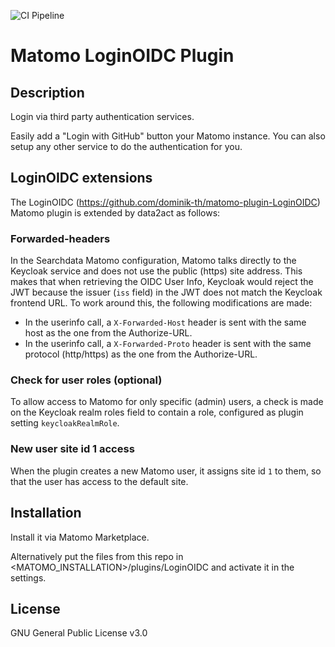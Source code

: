 ![CI Pipeline](https://github.com/dominik-th/matomo-plugin-LoginOIDC/actions/workflows/ci-pipeline.yml/badge.svg)
# Matomo LoginOIDC Plugin

## Description

Login via third party authentication services.

Easily add a "Login with GitHub" button your Matomo instance. You can also setup any other service to do the authentication for you.

## LoginOIDC extensions

The LoginOIDC (https://github.com/dominik-th/matomo-plugin-LoginOIDC) Matomo plugin is extended by data2act as follows:

### Forwarded-headers

In the Searchdata Matomo configuration, Matomo talks directly to the Keycloak service and does not use the public (https) site address. This makes that when retrieving the OIDC User Info, Keycloak would reject the JWT because the issuer (`iss` field) in the JWT does not match the Keycloak frontend URL. To work around this, the following modifications are made:
* In the userinfo call, a `X-Forwarded-Host` header is sent with the same host as the one from the Authorize-URL.
* In the userinfo call, a `X-Forwarded-Proto` header is sent with the same protocol (http/https) as the one from the Authorize-URL.

### Check for user roles (optional)

To allow access to Matomo for only specific (admin) users, a check is made on the Keycloak realm roles field to contain a role, configured as plugin setting `keycloakRealmRole`.


### New user site id 1 access

When the plugin creates a new Matomo user, it assigns site id `1` to them, so that the user has access to the default site.


## Installation

Install it via Matomo Marketplace.

Alternatively put the files from this repo in <MATOMO_INSTALLATION>/plugins/LoginOIDC and activate it in the settings.

## License

GNU General Public License v3.0
